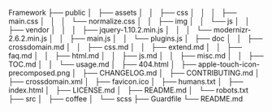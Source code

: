 Framework
├── public
│   ├── assets
│   │   ├── css
│   │   │   ├── main.css
│   │   │   └── normalize.css
│   │   ├── img
│   │   └── js
│   │       ├── vendor
│   │       │   ├── jquery-1.10.2.min.js
│   │       │   └── modernizr-2.6.2.min.js
│   │       ├── main.js
│   │       └── plugins.js
│   ├── doc
│   │   ├── crossdomain.md
│   │   ├── css.md
│   │   ├── extend.md
│   │   ├── faq.md
│   │   ├── html.md
│   │   ├── js.md
│   │   ├── misc.md
│   │   ├── TOC.md
│   │   └── usage.md
│   ├── 404.html
│   ├── apple-touch-icon-precomposed.png
│   ├── CHANGELOG.md
│   ├── CONTRIBUTING.md
│   ├── crossdomain.xml
│   ├── favicon.ico
│   ├── humans.txt
│   ├── index.html
│   ├── LICENSE.md
│   ├── README.md
│   └── robots.txt
├── src
│   ├── coffee
│   └── scss
├── Guardfile
└── README.md
